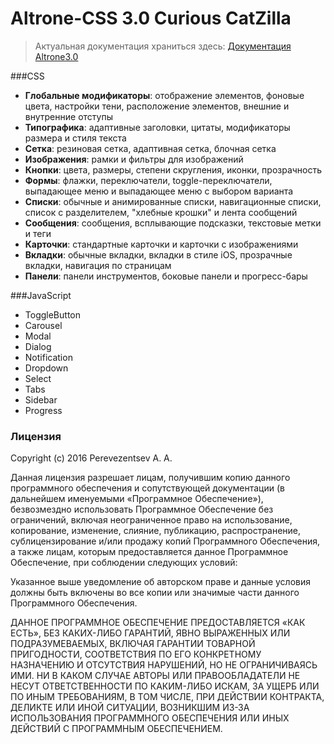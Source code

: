 # Altrone-CSS 3.0 Curious CatZilla
> Актуальная документация храниться здесь:
> [Документация Altrone3.0](http://94.103.81.173/altrone/docs)

###CSS
* **Глобальные модификаторы**: отображение элементов, фоновые цвета, настройки тени, расположение элементов, внешние и внутренние отступы
* **Типографика**: адаптивные заголовки, цитаты, модификаторы размера и стиля текста
* **Сетка**: резиновая сетка, адаптивная сетка, блочная сетка
* **Изображения**: рамки и фильтры для изображений
* **Кнопки**: цвета, размеры, степени скругления, иконки, прозрачность
* **Формы**: флажки, переключатели, toggle-переключатели, выпадающее меню и выпадающее меню с выбором варианта
* **Списки**: обычные и анимированные списки, навигационные списки, список с разделителем, "хлебные крошки" и лента сообщений
* **Сообщения**: сообщения, всплывающие подсказки, текстовые метки и теги
* **Карточки**: стандартные карточки и карточки с изображениями
* **Вкладки**: обычные вкладки, вкладки в стиле iOS, прозрачные вкладки, навигация по страницам
* **Панели**: панели инструментов, боковые панели и прогресс-бары

###JavaScript
* ToggleButton
* Carousel
* Modal
* Dialog
* Notification
* Dropdown
* Select
* Tabs
* Sidebar
* Progress

### Лицензия
Copyright (c) 2016 Perevezentsev A. A.

Данная лицензия разрешает лицам, получившим копию данного программного обеспечения и сопутствующей документации (в дальнейшем именуемыми «Программное Обеспечение»), безвозмездно использовать Программное Обеспечение без ограничений, включая неограниченное право на использование, копирование, изменение, слияние, публикацию, распространение, сублицензирование и/или продажу копий Программного Обеспечения, а также лицам, которым предоставляется данное Программное Обеспечение, при соблюдении следующих условий:

Указанное выше уведомление об авторском праве и данные условия должны быть включены во все копии или значимые части данного Программного Обеспечения.

ДАННОЕ ПРОГРАММНОЕ ОБЕСПЕЧЕНИЕ ПРЕДОСТАВЛЯЕТСЯ «КАК ЕСТЬ», БЕЗ КАКИХ-ЛИБО ГАРАНТИЙ, ЯВНО ВЫРАЖЕННЫХ ИЛИ ПОДРАЗУМЕВАЕМЫХ, ВКЛЮЧАЯ ГАРАНТИИ ТОВАРНОЙ ПРИГОДНОСТИ, СООТВЕТСТВИЯ ПО ЕГО КОНКРЕТНОМУ НАЗНАЧЕНИЮ И ОТСУТСТВИЯ НАРУШЕНИЙ, НО НЕ ОГРАНИЧИВАЯСЬ ИМИ. НИ В КАКОМ СЛУЧАЕ АВТОРЫ ИЛИ ПРАВООБЛАДАТЕЛИ НЕ НЕСУТ ОТВЕТСТВЕННОСТИ ПО КАКИМ-ЛИБО ИСКАМ, ЗА УЩЕРБ ИЛИ ПО ИНЫМ ТРЕБОВАНИЯМ, В ТОМ ЧИСЛЕ, ПРИ ДЕЙСТВИИ КОНТРАКТА, ДЕЛИКТЕ ИЛИ ИНОЙ СИТУАЦИИ, ВОЗНИКШИМ ИЗ-ЗА ИСПОЛЬЗОВАНИЯ ПРОГРАММНОГО ОБЕСПЕЧЕНИЯ ИЛИ ИНЫХ ДЕЙСТВИЙ С ПРОГРАММНЫМ ОБЕСПЕЧЕНИЕМ.